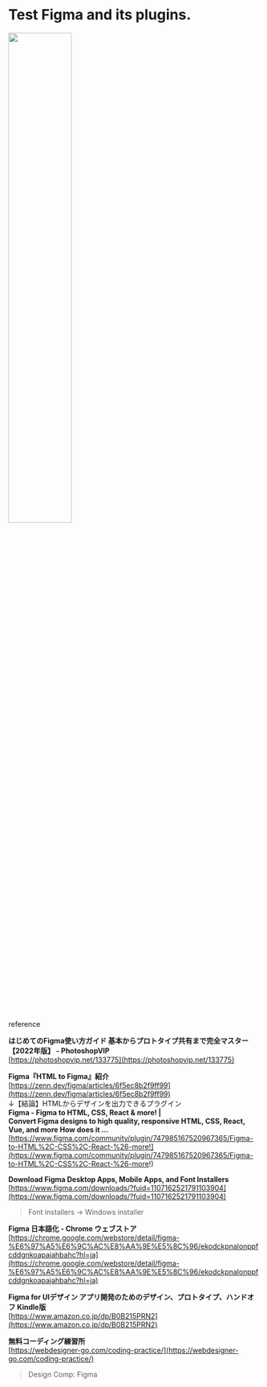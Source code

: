 # Test Figma and its plugins.

<img src="https://evofan.github.io/test_Figma/screenshot/pic_tropicana.jpg" width="50%">  

reference  

**はじめてのFigma使い方ガイド 基本からプロトタイプ共有まで完全マスター【2022年版】 - PhotoshopVIP**  
[https://photoshopvip.net/133775](https://photoshopvip.net/133775)  

**Figma『HTML to Figma』紹介**  
[https://zenn.dev/figma/articles/6f5ec8b2f9ff99](https://zenn.dev/figma/articles/6f5ec8b2f9ff99)  
↓【結論】HTMLからデザインを出力できるプラグイン  
**Figma - Figma to HTML, CSS, React &amp; more! |  
Convert Figma designs to high quality, responsive HTML, CSS, React, Vue, and more How does it ...**  
[https://www.figma.com/community/plugin/747985167520967365/Figma-to-HTML%2C-CSS%2C-React-%26-more!](https://www.figma.com/community/plugin/747985167520967365/Figma-to-HTML%2C-CSS%2C-React-%26-more!)  

**Download Figma Desktop Apps, Mobile Apps, and Font Installers**  
[https://www.figma.com/downloads/?fuid=1107162521791103904](https://www.figma.com/downloads/?fuid=1107162521791103904)  
>Font installers -> Windows installer

**Figma 日本語化 - Chrome ウェブストア**  
[https://chrome.google.com/webstore/detail/figma-%E6%97%A5%E6%9C%AC%E8%AA%9E%E5%8C%96/ekodckpnalonppfcddgnkoapajahbahc?hl=ja](https://chrome.google.com/webstore/detail/figma-%E6%97%A5%E6%9C%AC%E8%AA%9E%E5%8C%96/ekodckpnalonppfcddgnkoapajahbahc?hl=ja)  

**Figma for UIデザイン アプリ開発のためのデザイン、プロトタイプ、ハンドオフ Kindle版**  
[https://www.amazon.co.jp/dp/B0B215PRN2](https://www.amazon.co.jp/dp/B0B215PRN2)  

**無料コーディング練習所**  
[https://webdesigner-go.com/coding-practice/](https://webdesigner-go.com/coding-practice/)  
>Design Comp: Figma  
